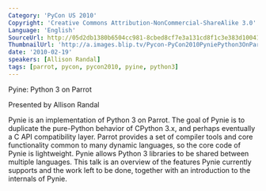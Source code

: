 ```yaml
---
Category: 'PyCon US 2010'
Copyright: 'Creative Commons Attribution-NonCommercial-ShareAlike 3.0'
Language: 'English'
SourceUrl: http://05d2db1380b6504cc981-8cbed8cf7e3a131cd8f1c3e383d10041.r93.cf2.rackcdn.com/pycon-us-2010/297_pynie-python-3-on-parrot-148.m4v
ThumbnailUrl: 'http://a.images.blip.tv/Pycon-PyCon2010PyniePython3OnParrot148332.png'
date: '2010-02-19'
speakers: [Allison Randal]
tags: [parrot, pycon, pycon2010, pyine, python3]
---
```

Pyine: Python 3 on Parrot

  
Presented by Allison Randal

  
Pynie is an implementation of Python 3 on Parrot. The goal of Pynie is to
duplicate the pure-Python behavior of CPython 3.x, and perhaps eventually a C
API compatibility layer. Parrot provides a set of compiler tools and core
functionality common to many dynamic languages, so the core code of Pynie is
lightweight. Pynie allows Python 3 libraries to be shared between multiple
languages. This talk is an overview of the features Pynie currently supports
and the work left to be done, together with an introduction to the internals
of Pynie.

